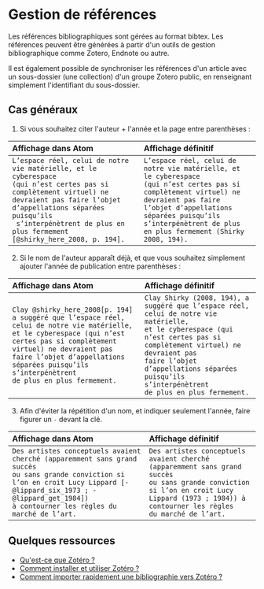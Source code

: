 # Gestion de références

Les références bibliographiques sont gérées au format bibtex. Les références peuvent être générées à partir d'un outils de gestion bibliographique comme Zotero, Endnote ou autre.

Il est également possible de synchroniser les références d'un article avec un sous-dossier (une collection) d'un groupe Zotero public, en renseignant simplement l'identifiant du sous-dossier.

## Cas généraux

1. Si vous souhaitez citer l'auteur + l'année et la page entre parenthèses :

Affichage dans Atom | Affichage définitif
:--|:--
`L’espace réel, celui de notre vie matérielle, et le cyberespace `<br/>`(qui n’est certes pas si complètement virtuel) ne `<br/>` devraient pas faire l’objet d’appellations séparées puisqu’ils `<br/>` s’interpénètrent de plus en plus fermement [@shirky_here_2008, p. 194].` | `L’espace réel, celui de notre vie matérielle, et le cyberespace  `<br/>`(qui n’est certes pas si complètement virtuel) ne `<br/>`devraient pas faire l’objet d’appellations séparées puisqu’ils `<br/>`s’interpénètrent de plus en plus fermement (Shirky 2008, 194).`

2. Si le nom de l'auteur apparaît déjà, et que vous souhaitez simplement ajouter l'année de publication entre parenthèses :

Affichage dans Atom | Affichage définitif
:--|:--
`Clay @shirky_here_2008[p. 194] a suggéré que l’espace réel, celui de notre vie matérielle,  `<br/>`et le cyberespace (qui n’est certes pas si complètement virtuel) ne devraient pas  `<br/>`faire l’objet d’appellations séparées puisqu’ils s’interpénètrent  `<br/>`de plus en plus fermement.` | `Clay Shirky (2008, 194), a suggéré que l’espace réel, celui de notre vie matérielle,  `<br/>`et le cyberespace (qui n’est certes pas si complètement virtuel) ne devraient pas  `<br/>`faire l’objet d’appellations séparées puisqu’ils s’interpénètrent  `<br/>`de plus en plus fermement.`

3. Afin d'éviter la répétition d'un nom, et indiquer seulement l'année, faire figurer un `-` devant la clé.


Affichage dans Atom | Affichage définitif
:--|:--
`Des artistes conceptuels avaient cherché (apparemment sans grand succès  `<br/>`ou sans grande conviction si l’on en croit Lucy Lippard [-@lippard_six_1973 ; -@lippard_get_1984])  `<br/>`à contourner les règles du marché de l’art.` | `Des artistes conceptuels avaient cherché (apparemment sans grand succès  `<br/>`ou sans grande conviction si l’on en croit Lucy Lippard (1973 ; 1984)) à contourner les règles  `<br/>`du marché de l’art.`

## Quelques ressources

- [Qu'est-ce que Zotéro ?](http://editorialisation.org/ediwiki/index.php?title=Zotero)
- [Comment installer et utiliser Zotéro ?](http://www.bib.umontreal.ca/lgb/Zotero/tutoriel/1-installer-zotero.htm)
- [Comment importer rapidement une bibliographie vers Zotéro ?](http://www.youtube.com/watch?v=S-f3J9LOqdQ)
